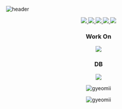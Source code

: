 
![header](https://capsule-render.vercel.app/api?type=waving&color=gradient&height=300&section=header&text=Gyeomii&fontSize=90)

<div align="center">
    <p>
        <a href="https://velog.io/@gyeomii" target="_blank">
        <img src="https://img.shields.io/badge/Velog-20C997?style=for-the/badge&logo=Velog&logoColor=FFFFFF"/>
    </a>
    <a href="https://www.instagram.com/gyeomii_/" target="_blank">
        <img src="https://img.shields.io/badge/gyeomii_-003D7D?style=for-the/badge&logo=Instagram&logoColor=FFFFFF"/>
    </a>
    <a href="https://github.com/gyeomii" target="_blank">
        <img src="https://img.shields.io/badge/GitHub-181717?style=for-the/badge&logo=GitHub&logoColor=FFFFFF"/>
    </a>
    <a href="https://www.notion.so/gyeomii/" target="_blank">
        <img src="https://img.shields.io/badge/Notion-000000?style=for-the/badge&logo=Notion&logoColor=FFFFFF"/>
    </a>
    </a>
    <a href="mailto:kimsg7388@gmail.com" target="_blank">
        <img src="https://img.shields.io/badge/Gmail-EA4335?style=for-the/badge&logo=Gmail&logoColor=FFFFFF"/>
    </a>
    </p>
</div>
<h3 align="center">Work On</h3>
<div align="center">
    <img src="https://img.shields.io/badge/Java-007396?style=for-the-badge&logo=Java&logoColor=white"/>
</div>
<h3 align="center">DB</h3>
<div align="center">
    <img src="https://img.shields.io/badge/Oracle-F80000?style=for-the-badge&logo=Oracle&logoColor=white"/>
</div>
<div align="center">
    <p>
        <img align="center"
             src="https://github-readme-stats.vercel.app/api?username=gyeomii&show_icons=true&locale=en"
             alt="gyeomii"/>
    </p>
    <p>
        <img align="center"
             src="https://github-readme-stats.vercel.app/api/top-langs?username=gyeomii&show_icons=true&locale=en&layout=compact"
             alt="gyeomii"/>
    </p>

</div>
